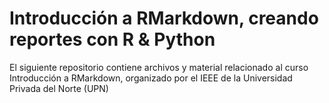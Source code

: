 # Introducción a RMarkdown, creando reportes con R & Python
El siguiente repositorio contiene archivos y material relacionado al curso Introducción a RMarkdown, organizado por el IEEE de la Universidad Privada del Norte (UPN)
